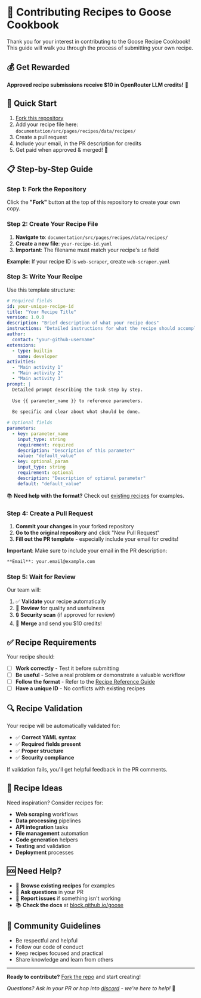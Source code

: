 # 🍳 Contributing Recipes to Goose Cookbook

Thank you for your interest in contributing to the Goose Recipe Cookbook! This guide will walk you through the process of submitting your own recipe.

## 💰 Get Rewarded

**Approved recipe submissions receive $10 in OpenRouter LLM credits!** 🎉

## 🚀 Quick Start

1. [Fork this repository](https://github.com/block/goose/fork)
2. Add your recipe file here: `documentation/src/pages/recipes/data/recipes/`
3. Create a pull request
4. Include your email, in the PR description for credits
5. Get paid when approved & merged! 💸

## 📋 Step-by-Step Guide

### Step 1: Fork the Repository

Click the **"Fork"** button at the top of this repository to create your own copy.

### Step 2: Create Your Recipe File

1. **Navigate to**: `documentation/src/pages/recipes/data/recipes/`
2. **Create a new file**: `your-recipe-id.yaml`
3. **Important**: The filename must match your recipe's `id` field

**Example**: If your recipe ID is `web-scraper`, create `web-scraper.yaml`

### Step 3: Write Your Recipe

Use this template structure:

```yaml
# Required fields
id: your-unique-recipe-id
title: "Your Recipe Title"
version: 1.0.0
description: "Brief description of what your recipe does"
instructions: "Detailed instructions for what the recipe should accomplish"
author:
  contact: "your-github-username"
extensions:
  - type: builtin
    name: developer
activities:
  - "Main activity 1"
  - "Main activity 2"
  - "Main activity 3"
prompt: |
  Detailed prompt describing the task step by step.
  
  Use {{ parameter_name }} to reference parameters.
  
  Be specific and clear about what should be done.

# Optional fields
parameters:
  - key: parameter_name
    input_type: string
    requirement: required
    description: "Description of this parameter"
    value: "default_value"
  - key: optional_param
    input_type: string
    requirement: optional
    description: "Description of optional parameter"
    default: "default_value"
```

📚 **Need help with the format?** Check out [existing recipes](documentation/src/pages/recipes/data/recipes/) for examples.

### Step 4: Create a Pull Request

1. **Commit your changes** in your forked repository
2. **Go to the original repository** and click "New Pull Request"
3. **Fill out the PR template** - especially include your email for credits!

**Important**: Make sure to include your email in the PR description:

```markdown
**Email**: your.email@example.com
```

### Step 5: Wait for Review

Our team will:
1. ✅ **Validate** your recipe automatically
2. 👀 **Review** for quality and usefulness
3. 🔒 **Security scan** (if approved for review)
4. 🎉 **Merge** and send you $10 credits!

## ✅ Recipe Requirements

Your recipe should:

- [ ] **Work correctly** - Test it before submitting
- [ ] **Be useful** - Solve a real problem or demonstrate a valuable workflow
- [ ] **Follow the format** - Refer to the [Recipe Reference Guide](https://block.github.io/goose/docs/guides/recipes/recipe-reference)
- [ ] **Have a unique ID** - No conflicts with existing recipes

## 🔍 Recipe Validation

Your recipe will be automatically validated for:

- ✅ **Correct YAML syntax**
- ✅ **Required fields present**
- ✅ **Proper structure**
- ✅ **Security compliance**

If validation fails, you'll get helpful feedback in the PR comments.

## 🎯 Recipe Ideas

Need inspiration? Consider recipes for:

- **Web scraping** workflows
- **Data processing** pipelines
- **API integration** tasks
- **File management** automation
- **Code generation** helpers
- **Testing** and validation
- **Deployment** processes

## 🆘 Need Help?

- 📖 **Browse existing recipes** for examples
- 💬 **Ask questions** in your PR
- 🐛 **Report issues** if something isn't working
- 📚 **Check the docs** at [block.github.io/goose](https://block.github.io/goose/docs/guides/recipes/)

## 🤝 Community Guidelines

- Be respectful and helpful
- Follow our code of conduct
- Keep recipes focused and practical
- Share knowledge and learn from others

---

**Ready to contribute?** [Fork the repo](https://github.com/block/goose/fork) and start creating! 

*Questions? Ask in your PR or hop into [discord](https://discord.gg/block-opensource) - we're here to help!* 💙
